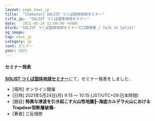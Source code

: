 ```yaml
---
layout: page_news_jp
title:  "[Seminar] SOLIST つくば固体地球セミナー"
title_jp:  "SOLIST つくば固体地球セミナー"
date:   2021-05-24 12:00:00 +0900
blurb: "SOLIST つくば固体地球セミナーで口頭発表 / Talk at Solist"
og_image:
tag: news_jp
category: jp
cont: セミナー
year: 2021
---
```


#### **セミナー発表**

[**SOLIST つくば固体地球セミナー**](https://www.geol.tsukuba.ac.jp/~rokuwaki/solist/)にて，セミナー発表をしました．

- [場所] オンライン開催
- [日時] 2021年5月24日(月) 9:15 〜 10:15 (JST/UTC+09:日本時間)
- [題目] **特異な津波を引き起こす火山性地震–海底カルデラ火山におけるTrapdoor型断層破壊–**
- [著者] 三反畑修
